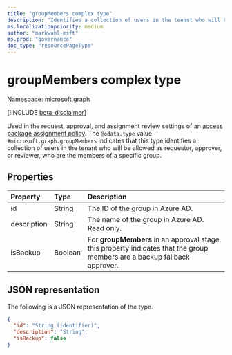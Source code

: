 ```yaml
---
title: "groupMembers complex type"
description: "Identifies a collection of users in the tenant who will be allowed as requestor, approver, or reviewer."
ms.localizationpriority: medium
author: "markwahl-msft"
ms.prod: "governance"
doc_type: "resourcePageType"
---
```


# groupMembers complex type

Namespace: microsoft.graph

[!INCLUDE [beta-disclaimer](../../includes/beta-disclaimer.md)]

Used in the request, approval, and assignment review settings of an [access package assignment policy](accesspackageassignmentpolicy.md). 
The `@odata.type` value `#microsoft.graph.groupMembers` indicates that this type identifies a collection of users in the tenant who will be allowed as requestor, approver, or reviewer, who are the members of a specific group.

## Properties

| Property                     | Type                      | Description |
| :--------------------------- | :------------------------ | :---------- |
| id |String | The ID of the group in Azure AD. |
| description |String | The name of the group in Azure AD. Read only. |
| isBackup | Boolean | For **groupMembers** in an approval stage, this property indicates that the group members are a backup fallback approver. |

## JSON representation


The following is a JSON representation of the type.

<!-- {
  "blockType": "resource",
  "optionalProperties": [

  ],
  "@odata.type": "microsoft.graph.groupMembers",
  "baseType": "microsoft.graph.userSet"
}-->

```json
{
  "id": "String (identifier)",
  "description": "String",
  "isBackup": false
}
```



<!-- uuid: 16cd6b66-4b1a-43a1-adaf-3a886856ed98
2019-02-04 14:57:30 UTC -->
<!-- {
  "type": "#page.annotation",
  "description": "groupMembers complex type",
  "keywords": "",
  "section": "documentation",
  "tocPath": ""
}-->


